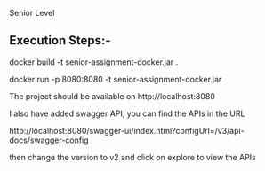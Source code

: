 Senior Level

Execution Steps:-
------------------

docker build -t senior-assignment-docker.jar .

docker run -p 8080:8080 -t senior-assignment-docker.jar

The project should be available on http://localhost:8080

I also have added swagger API, you can find the APIs in the URL 

http://localhost:8080/swagger-ui/index.html?configUrl=/v3/api-docs/swagger-config

then change the version to v2 and click on explore to view the APIs